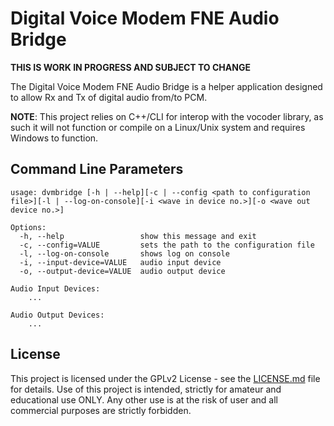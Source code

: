# Digital Voice Modem FNE Audio Bridge

**THIS IS WORK IN PROGRESS AND SUBJECT TO CHANGE**

The Digital Voice Modem FNE Audio Bridge is a helper application designed to allow Rx and Tx of digital audio from/to PCM.

**NOTE**: This project relies on C++/CLI for interop with the vocoder library, as such it will not function or compile on a Linux/Unix system and requires Windows to function.

## Command Line Parameters

```
usage: dvmbridge [-h | --help][-c | --config <path to configuration file>][-l | --log-on-console][-i <wave in device no.>][-o <wave out device no.>]

Options:
  -h, --help                 show this message and exit
  -c, --config=VALUE         sets the path to the configuration file
  -l, --log-on-console       shows log on console
  -i, --input-device=VALUE   audio input device
  -o, --output-device=VALUE  audio output device

Audio Input Devices:
    ...

Audio Output Devices:
    ...
```

## License

This project is licensed under the GPLv2 License - see the [LICENSE.md](LICENSE.md) file for details. Use of this project is intended, strictly for amateur and educational use ONLY. Any other use is at the risk of user and all commercial purposes are strictly forbidden.

